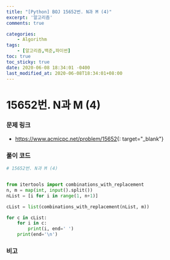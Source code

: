 ```yaml
---
title: "[Python] BOJ 15652번. N과 M (4)"
excerpt: '알고리즘'
comments: true

categories:
    - Algorithm
tags:
    - [알고리즘,백준,파이썬]
toc: true
toc_sticky: true
date: 2020-06-08 18:34:01 -0400
last_modified_at: 2020-06-08T18:34:01+08:00
---
```


# 15652번. N과 M (4)

### 문제 링크
- <https://www.acmicpc.net/problem/15652>{: target="\_blank"}

### 풀이 코드

```python
# 15652번. N과 M (4)


from itertools import combinations_with_replacement
n, m = map(int, input().split())
nList = [i for i in range(1, n+1)]

cList = list(combinations_with_replacement(nList, m))

for c in cList:
    for i in c:
        print(i, end=' ')
    print(end='\n')
```

### 비고